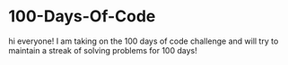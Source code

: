 # 100-Days-Of-Code
hi everyone! I am taking on the 100 days of code challenge and will try to maintain a streak of solving problems for 100 days!

